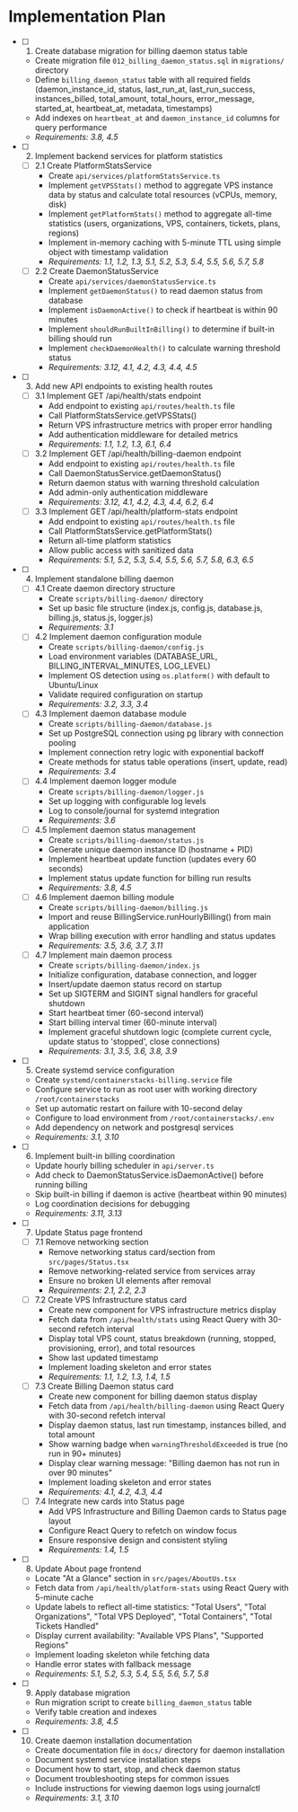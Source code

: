 # Implementation Plan

- [ ] 1. Create database migration for billing daemon status table
  - Create migration file `012_billing_daemon_status.sql` in `migrations/` directory
  - Define `billing_daemon_status` table with all required fields (daemon_instance_id, status, last_run_at, last_run_success, instances_billed, total_amount, total_hours, error_message, started_at, heartbeat_at, metadata, timestamps)
  - Add indexes on `heartbeat_at` and `daemon_instance_id` columns for query performance
  - _Requirements: 3.8, 4.5_

- [ ] 2. Implement backend services for platform statistics
  - [ ] 2.1 Create PlatformStatsService
    - Create `api/services/platformStatsService.ts`
    - Implement `getVPSStats()` method to aggregate VPS instance data by status and calculate total resources (vCPUs, memory, disk)
    - Implement `getPlatformStats()` method to aggregate all-time statistics (users, organizations, VPS, containers, tickets, plans, regions)
    - Implement in-memory caching with 5-minute TTL using simple object with timestamp validation
    - _Requirements: 1.1, 1.2, 1.3, 5.1, 5.2, 5.3, 5.4, 5.5, 5.6, 5.7, 5.8_
  - [ ] 2.2 Create DaemonStatusService
    - Create `api/services/daemonStatusService.ts`
    - Implement `getDaemonStatus()` to read daemon status from database
    - Implement `isDaemonActive()` to check if heartbeat is within 90 minutes
    - Implement `shouldRunBuiltInBilling()` to determine if built-in billing should run
    - Implement `checkDaemonHealth()` to calculate warning threshold status
    - _Requirements: 3.12, 4.1, 4.2, 4.3, 4.4, 4.5_

- [ ] 3. Add new API endpoints to existing health routes
  - [ ] 3.1 Implement GET /api/health/stats endpoint
    - Add endpoint to existing `api/routes/health.ts` file
    - Call PlatformStatsService.getVPSStats()
    - Return VPS infrastructure metrics with proper error handling
    - Add authentication middleware for detailed metrics
    - _Requirements: 1.1, 1.2, 1.3, 6.1, 6.4_
  - [ ] 3.2 Implement GET /api/health/billing-daemon endpoint
    - Add endpoint to existing `api/routes/health.ts` file
    - Call DaemonStatusService.getDaemonStatus()
    - Return daemon status with warning threshold calculation
    - Add admin-only authentication middleware
    - _Requirements: 3.12, 4.1, 4.2, 4.3, 4.4, 6.2, 6.4_
  - [ ] 3.3 Implement GET /api/health/platform-stats endpoint
    - Add endpoint to existing `api/routes/health.ts` file
    - Call PlatformStatsService.getPlatformStats()
    - Return all-time platform statistics
    - Allow public access with sanitized data
    - _Requirements: 5.1, 5.2, 5.3, 5.4, 5.5, 5.6, 5.7, 5.8, 6.3, 6.5_

- [ ] 4. Implement standalone billing daemon
  - [ ] 4.1 Create daemon directory structure
    - Create `scripts/billing-daemon/` directory
    - Set up basic file structure (index.js, config.js, database.js, billing.js, status.js, logger.js)
    - _Requirements: 3.1_
  - [ ] 4.2 Implement daemon configuration module
    - Create `scripts/billing-daemon/config.js`
    - Load environment variables (DATABASE_URL, BILLING_INTERVAL_MINUTES, LOG_LEVEL)
    - Implement OS detection using `os.platform()` with default to Ubuntu/Linux
    - Validate required configuration on startup
    - _Requirements: 3.2, 3.3, 3.4_
  - [ ] 4.3 Implement daemon database module
    - Create `scripts/billing-daemon/database.js`
    - Set up PostgreSQL connection using pg library with connection pooling
    - Implement connection retry logic with exponential backoff
    - Create methods for status table operations (insert, update, read)
    - _Requirements: 3.4_
  - [ ] 4.4 Implement daemon logger module
    - Create `scripts/billing-daemon/logger.js`
    - Set up logging with configurable log levels
    - Log to console/journal for systemd integration
    - _Requirements: 3.6_
  - [ ] 4.5 Implement daemon status management
    - Create `scripts/billing-daemon/status.js`
    - Generate unique daemon instance ID (hostname + PID)
    - Implement heartbeat update function (updates every 60 seconds)
    - Implement status update function for billing run results
    - _Requirements: 3.8, 4.5_
  - [ ] 4.6 Implement daemon billing module
    - Create `scripts/billing-daemon/billing.js`
    - Import and reuse BillingService.runHourlyBilling() from main application
    - Wrap billing execution with error handling and status updates
    - _Requirements: 3.5, 3.6, 3.7, 3.11_
  - [ ] 4.7 Implement main daemon process
    - Create `scripts/billing-daemon/index.js`
    - Initialize configuration, database connection, and logger
    - Insert/update daemon status record on startup
    - Set up SIGTERM and SIGINT signal handlers for graceful shutdown
    - Start heartbeat timer (60-second interval)
    - Start billing interval timer (60-minute interval)
    - Implement graceful shutdown logic (complete current cycle, update status to 'stopped', close connections)
    - _Requirements: 3.1, 3.5, 3.6, 3.8, 3.9_

- [ ] 5. Create systemd service configuration
  - Create `systemd/containerstacks-billing.service` file
  - Configure service to run as root user with working directory `/root/containerstacks`
  - Set up automatic restart on failure with 10-second delay
  - Configure to load environment from `/root/containerstacks/.env`
  - Add dependency on network and postgresql services
  - _Requirements: 3.1, 3.10_

- [ ] 6. Implement built-in billing coordination
  - Update hourly billing scheduler in `api/server.ts`
  - Add check to DaemonStatusService.isDaemonActive() before running billing
  - Skip built-in billing if daemon is active (heartbeat within 90 minutes)
  - Log coordination decisions for debugging
  - _Requirements: 3.11, 3.13_

- [ ] 7. Update Status page frontend
  - [ ] 7.1 Remove networking section
    - Remove networking status card/section from `src/pages/Status.tsx`
    - Remove networking-related service from services array
    - Ensure no broken UI elements after removal
    - _Requirements: 2.1, 2.2, 2.3_
  - [ ] 7.2 Create VPS Infrastructure status card
    - Create new component for VPS infrastructure metrics display
    - Fetch data from `/api/health/stats` using React Query with 30-second refetch interval
    - Display total VPS count, status breakdown (running, stopped, provisioning, error), and total resources
    - Show last updated timestamp
    - Implement loading skeleton and error states
    - _Requirements: 1.1, 1.2, 1.3, 1.4, 1.5_
  - [ ] 7.3 Create Billing Daemon status card
    - Create new component for billing daemon status display
    - Fetch data from `/api/health/billing-daemon` using React Query with 30-second refetch interval
    - Display daemon status, last run timestamp, instances billed, and total amount
    - Show warning badge when `warningThresholdExceeded` is true (no run in 90+ minutes)
    - Display clear warning message: "Billing daemon has not run in over 90 minutes"
    - Implement loading skeleton and error states
    - _Requirements: 4.1, 4.2, 4.3, 4.4_
  - [ ] 7.4 Integrate new cards into Status page
    - Add VPS Infrastructure and Billing Daemon cards to Status page layout
    - Configure React Query to refetch on window focus
    - Ensure responsive design and consistent styling
    - _Requirements: 1.4, 1.5_

- [ ] 8. Update About page frontend
  - Locate "At a Glance" section in `src/pages/AboutUs.tsx`
  - Fetch data from `/api/health/platform-stats` using React Query with 5-minute cache
  - Update labels to reflect all-time statistics: "Total Users", "Total Organizations", "Total VPS Deployed", "Total Containers", "Total Tickets Handled"
  - Display current availability: "Available VPS Plans", "Supported Regions"
  - Implement loading skeleton while fetching data
  - Handle error states with fallback message
  - _Requirements: 5.1, 5.2, 5.3, 5.4, 5.5, 5.6, 5.7, 5.8_

- [ ] 9. Apply database migration
  - Run migration script to create `billing_daemon_status` table
  - Verify table creation and indexes
  - _Requirements: 3.8, 4.5_

- [ ] 10. Create daemon installation documentation
  - Create documentation file in `docs/` directory for daemon installation
  - Document systemd service installation steps
  - Document how to start, stop, and check daemon status
  - Document troubleshooting steps for common issues
  - Include instructions for viewing daemon logs using journalctl
  - _Requirements: 3.1, 3.10_
